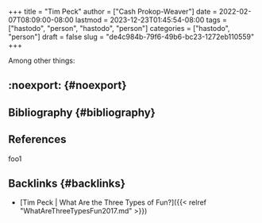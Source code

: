 +++
title = "Tim Peck"
author = ["Cash Prokop-Weaver"]
date = 2022-02-07T08:09:00-08:00
lastmod = 2023-12-23T01:45:54-08:00
tags = ["hastodo", "person", "hastodo", "person"]
categories = ["hastodo", "person"]
draft = false
slug = "de4c984b-79f6-49b6-bc23-1272eb110559"
+++

Among other things:


## :noexport: {#noexport}


## Bibliography {#bibliography}

## References

<style>.csl-entry{text-indent: -1.5em; margin-left: 1.5em;}</style><div class="csl-bib-body">
</div>

foo1


## Backlinks {#backlinks}

-   [Tim Peck | What Are the Three Types of Fun?]({{< relref "WhatAreThreeTypesFun2017.md" >}})
